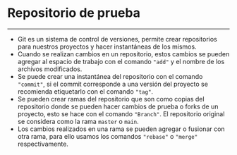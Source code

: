 # Repositorio de prueba
---
* Git es un sistema de control de versiones, permite crear repositorios para nuestros proyectos y hacer instantáneas de los mismos.
* Cuando se realizan cambios en un repositorio, estos cambios se pueden agregar al espacio de trabajo con el comando `"add"` y el nombre de los archivos modificados.
* Se puede crear una instantánea del repositorio con el comando `"commit"`, si el commit corresponde a una versión del proyecto se recomienda etiquetarlo con el comando `"tag"`.
* Se pueden crear ramas del repositorio que son como copias del repositorio donde se pueden hacer cambios de prueba o forks de un proyecto, esto se hace con el comando `"Branch"`. El repositorio original se considera como la rama `master` o `main`.
* Los cambios realizados en una rama se pueden agregar o fusionar con otra rama, para ello usamos los comandos `"rebase"` o `"merge"` respectivamente.